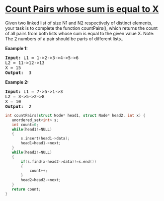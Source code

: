 # [Count Pairs whose sum is equal to X ](https://practice.geeksforgeeks.org/problems/count-pairs-whose-sum-is-equal-to-x/1/?category[]=Linked%20List&category[]=Linked%20List&difficulty[]=0&page=1&query=category[]Linked%20Listdifficulty[]0page1category[]Linked%20List)
<p>Given two linked list of size N1 and N2 respectively of distinct elements, your task is to complete the function countPairs(), which returns the count of all pairs from both lists whose sum is equal to the given value X.
Note: The 2 numbers of a pair should be parts of different lists..</p>

<div>
<p><strong>Example 1:</strong></p>

<pre><strong>Input: </strong><span id="example-input-1-1">L1 = 1->2->3->4->5->6
L2 = 11->12->13
X = 15</span>
<strong>Output: </strong><span id="example-output-1"> 3
</pre>

<div>
<p><strong>Example 2:</strong></p>

<pre><strong>Input: </strong><span id="example-input-1-1">L1 = 7->5->1->3
L2 = 3->5->2->8
X = 10</span>
<strong>Output: </strong><span id="example-output-1"> 2
</pre>


</div>
</div>

```cpp
int countPairs(struct Node* head1, struct Node* head2, int x) {
   unordered_set<int> s; 
   int count=0;
   while(head1!=NULL)
   {
       s.insert(head1->data);
       head1=head1->next;
   }
   while(head2!=NULL)
   {
       if(s.find(x-head2->data)!=s.end())
       {
           count++;
       }
       head2=head2->next;
   }
   return count;
}

